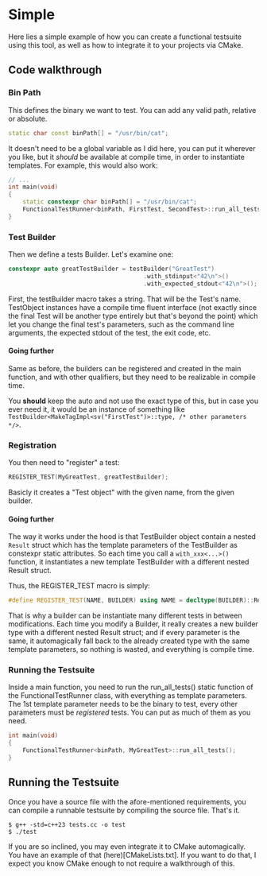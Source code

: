 Simple
======

Here lies a simple example of how you can create a functional testsuite using
this tool, as well as how to integrate it to your projects via CMake.

Code walkthrough
----------------

### Bin Path

This defines the binary we want to test. You can add any valid path, relative or
absolute.

```cpp
static char const binPath[] = "/usr/bin/cat";
```

It doesn't need to be a global variable as I did here, you can put it wherever
you like, but it *should* be available at compile time, in order to instantiate
templates. For example, this would also work:

```cpp
// ...
int main(void)
{
    static constexpr char binPath[] = "/usr/bin/cat";
    FunctionalTestRunner<binPath, FirstTest, SecondTest>::run_all_tests();
}
```

### Test Builder

Then we define a tests Builder. Let's examine one:

```cpp
constexpr auto greatTestBuilder = testBuilder("GreatTest")
                                      .with_stdinput<"42\n">()
                                      .with_expected_stdout<"42\n">();
```

First, the testBuilder macro takes a string. That will be the Test's name.
TestObject instances have a compile time fluent interface (not exactly since the
final Test will be another type entirely but that's beyond the point) which let
you change the final test's parameters, such as the command line arguments, the
expected stdout of the test, the exit code, etc.

#### Going further

Same as before, the builders can be registered and created in the main function,
and with other qualifiers, but they need to be realizable in compile time.

You **should** keep the auto and not use the exact type of this, but
in case you ever need it, it would be an instance of something like
`TestBuilder<MakeTagImpl<sv("FirstTest")>::type, /* other parameters */>`.

### Registration

You then need to "register" a test:

```cpp
REGISTER_TEST(MyGreatTest, greatTestBuilder);
```

Basicly it creates a "Test object" with the given name, from the given builder.

#### Going further

The way it works under the hood is that TestBuilder object contain a nested
`Result` struct which has the template parameters of the TestBuilder as
constexpr static attributes. So each time you call a `with_xxx<...>()` function,
it instantiates a new template TestBuilder with a different nested Result
struct.

Thus, the REGISTER_TEST macro is simply:
```cpp
#define REGISTER_TEST(NAME, BUILDER) using NAME = decltype(BUILDER)::Result
```

That is why a builder can be instantiate many different tests in between
modifications. Each time you modify a Builder, it really creates a new builder
type with a different nested Result struct; and if every parameter is the same,
it automagically fall back to the already created type with the same template
parameters, so nothing is wasted, and everything is compile time.

### Running the Testsuite

Inside a main function, you need to run the run_all_tests() static function of
the FunctionalTestRunner class, with everything as template parameters. The 1st
template parameter needs to be the binary to test, every other parameters must
be *registered* tests. You can put as much of them as you need.

```cpp
int main(void)
{
    FunctionalTestRunner<binPath, MyGreatTest>::run_all_tests();
}
```

Running the Testsuite
---------------------

Once you have a source file with the afore-mentioned requirements, you can
compile a runnable testsuite by compiling the source file. That's it.

```
$ g++ -std=c++23 tests.cc -o test
$ ./test
```

If you are so inclined, you may even integrate it to CMake automagically. You
have an example of that (here)[CMakeLists.txt]. If you want to do that, I expect
you know CMake enough to not require a walkthrough of this.
